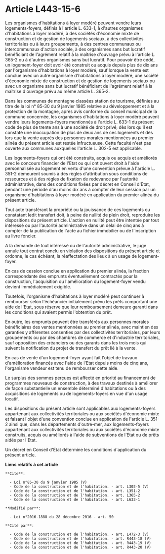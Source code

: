 # Article L443-15-6

Les organismes d'habitations à loyer modéré peuvent vendre leurs logements-foyers, définis à l'article L. 633-1, à d'autres
organismes d'habitations à loyer modéré, à des sociétés d'économie mixte de construction et de gestion de logements sociaux,
à des collectivités territoriales ou à leurs groupements, à des centres communaux ou intercommunaux d'action sociale, à des
organismes sans but lucratif bénéficiant de l'agrément relatif à la maîtrise d'ouvrage prévu à l'article L. 365-2 ou à
d'autres organismes sans but lucratif. Pour pouvoir être cédé, un logement-foyer doit avoir été construit ou acquis depuis
plus de dix ans par l'organisme d'habitations à loyer modéré, sauf lorsque la vente est conclue avec un autre organisme
d'habitations à loyer modéré, une société d'économie mixte de construction et de gestion de logements sociaux ou avec un
organisme sans but lucratif bénéficiant de l'agrément relatif à la maîtrise d'ouvrage prévu au même article L. 365-2. 

Dans les communes de montagne classées station de tourisme, définies au titre de la loi n° 85-30 du 9 janvier 1985 relative
au développement et à la protection de la montagne, après avis conforme du conseil municipal de la commune concernée, les
organismes d'habitations à loyer modéré peuvent vendre leurs logements-foyers mentionnés à l'article L. 633-1 du présent code
de plus de trente ans à une société de droit privé, dès lors qu'il est constaté une inoccupation de plus de deux ans de ces
logements et dès lors que la vente auprès des personnes morales mentionnées au premier alinéa du présent article est restée
infructueuse. Cette faculté n'est pas ouverte aux communes auxquelles l'article L. 302-5 est applicable. 

Les logements-foyers qui ont été construits, acquis ou acquis et améliorés avec le concours financier de l'Etat ou qui ont
ouvert droit à l'aide personnalisée au logement en vertu d'une convention prévue à l'article L. 351-2 demeurent soumis à des
règles d'attribution sous conditions de ressources et à des règles de fixation de redevance par l'autorité administrative,
dans des conditions fixées par décret en Conseil d'Etat, pendant une période d'au moins dix ans à compter de leur cession par
un organisme d'habitations à loyer modéré en application du premier alinéa du présent article. 

Tout acte transférant la propriété ou la jouissance de ces logements ou constatant ledit transfert doit, à peine de nullité
de plein droit, reproduire les dispositions du présent article. L'action en nullité peut être intentée par tout intéressé ou
par l'autorité administrative dans un délai de cinq ans à compter de la publication de l'acte au fichier immobilier ou de
l'inscription au livre foncier. 

A la demande de tout intéressé ou de l'autorité administrative, le juge annule tout contrat conclu en violation des
dispositions du présent article et ordonne, le cas échéant, la réaffectation des lieux à un usage de logement-foyer. 

En cas de cession conclue en application du premier alinéa, la fraction correspondante des emprunts éventuellement contractés
pour la construction, l'acquisition ou l'amélioration du logement-foyer vendu devient immédiatement exigible. 

Toutefois, l'organisme d'habitations à loyer modéré peut continuer à rembourser selon l'échéancier initialement prévu les
prêts comportant une aide de l'Etat, sous réserve que leur remboursement demeure garanti dans les conditions qui avaient
permis l'obtention du prêt. 

En outre, les emprunts peuvent être transférés aux personnes morales bénéficiaires des ventes mentionnées au premier alinéa,
avec maintien des garanties y afférentes consenties par des collectivités territoriales, par leurs groupements ou par des
chambres de commerce et d'industrie territoriales, sauf opposition des créanciers ou des garants dans les trois mois qui
suivent la notification du projet de transfert du prêt lié à la vente. 

En cas de vente d'un logement-foyer ayant fait l'objet de travaux d'amélioration financés avec l'aide de l'Etat depuis moins
de cinq ans, l'organisme vendeur est tenu de rembourser cette aide. 

Le surplus des sommes perçues est affecté en priorité au financement de programmes nouveaux de construction, à des travaux
destinés à améliorer de façon substantielle un ensemble déterminé d'habitations ou à des acquisitions de logements ou de
logements-foyers en vue d'un usage locatif. 

Les dispositions du présent article sont applicables aux logements-foyers appartenant aux collectivités territoriales ou aux
sociétés d'économie mixte et faisant l'objet d'une convention conclue en application de l'article L. 351-2 ainsi que, dans
les départements d'outre-mer, aux logements-foyers appartenant aux collectivités territoriales ou aux sociétés d'économie
mixte construits, acquis ou améliorés à l'aide de subventions de l'Etat ou de prêts aidés par l'Etat. 

Un décret en Conseil d'Etat détermine les conditions d'application du présent article.

**Liens relatifs à cet article**

	**Cite**:

	  - Loi n°85-30 du 9 janvier 1985 (V)
	  - Code de la construction et de l'habitation. - art. L302-5 (V)
	  - Code de la construction et de l'habitation. - art. L351-2
	  - Code de la construction et de l'habitation. - art. L365-2
	  - Code de la construction et de l'habitation. - art. L633-1

	**Modifié par**:

	  - Loi n°2016-1888 du 28 décembre 2016 - art. 50

	**Cité par**:

	  - Code de la construction et de l'habitation. - art. L472-3 (V)
	  - Code de la construction et de l'habitation. - art. R443-18 (V)
	  - Code de la construction et de l'habitation. - art. R443-19 (V)
	  - Code de la construction et de l'habitation. - art. R443-20 (V)
